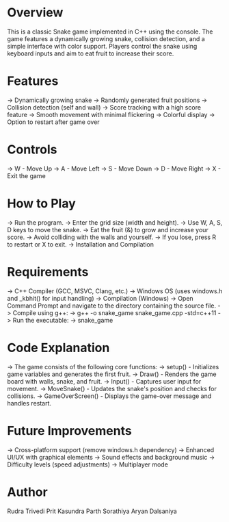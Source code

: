 # Overview

This is a classic Snake game implemented in C++ using the console. The game features a dynamically growing snake, collision detection, and a simple interface with color support. Players control the snake using keyboard inputs and aim to eat fruit to increase their score.

# Features

-> Dynamically growing snake
-> Randomly generated fruit positions
-> Collision detection (self and wall)
-> Score tracking with a high score feature
-> Smooth movement with minimal flickering
-> Colorful display
-> Option to restart after game over

# Controls

-> W - Move Up
-> A - Move Left
-> S - Move Down
-> D - Move Right
-> X - Exit the game

# How to Play

-> Run the program.
-> Enter the grid size (width and height).
-> Use W, A, S, D keys to move the snake.
-> Eat the fruit (&) to grow and increase your score.
-> Avoid colliding with the walls and yourself.
-> If you lose, press R to restart or X to exit.
-> Installation and Compilation

# Requirements

-> C++ Compiler (GCC, MSVC, Clang, etc.)
-> Windows OS (uses windows.h and _kbhit() for input handling)
-> Compilation (Windows)
-> Open Command Prompt and navigate to the directory containing the source file.
-> Compile using g++:
-> g++ -o snake_game snake_game.cpp -std=c++11
-> Run the executable:
-> snake_game

# Code Explanation

-> The game consists of the following core functions:
-> setup() - Initializes game variables and generates the first fruit.
-> Draw() - Renders the game board with walls, snake, and fruit.
-> Input() - Captures user input for movement.
-> MoveSnake() - Updates the snake's position and checks for collisions.
-> GameOverScreen() - Displays the game-over message and handles restart.

# Future Improvements

-> Cross-platform support (remove windows.h dependency)
-> Enhanced UI/UX with graphical elements
-> Sound effects and background music
-> Difficulty levels (speed adjustments)
-> Multiplayer mode

# Author

Rudra Trivedi
Prit Kasundra
Parth Sorathiya
Aryan Dalsaniya
